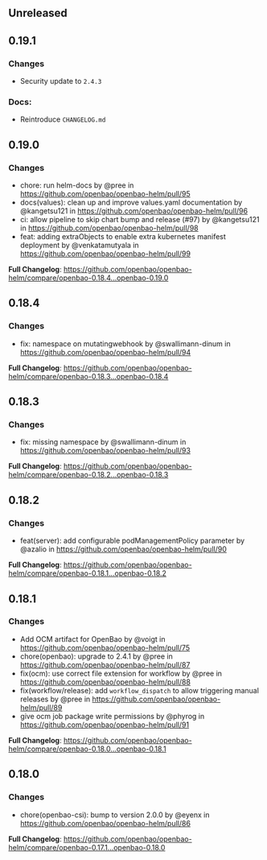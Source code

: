 ## Unreleased

## 0.19.1

### Changes

- Security update to `2.4.3`

### Docs:

- Reintroduce `CHANGELOG.md`

## 0.19.0

### Changes

- chore: run helm-docs by @pree in https://github.com/openbao/openbao-helm/pull/95
- docs(values): clean up and improve values.yaml documentation by @kangetsu121 in https://github.com/openbao/openbao-helm/pull/96
- ci: allow pipeline to skip chart bump and release (#97) by @kangetsu121 in https://github.com/openbao/openbao-helm/pull/98
- feat: adding extraObjects to enable extra kubernetes manifest deployment by @venkatamutyala in https://github.com/openbao/openbao-helm/pull/99

**Full Changelog**: https://github.com/openbao/openbao-helm/compare/openbao-0.18.4...openbao-0.19.0

## 0.18.4

### Changes

- fix: namespace on mutatingwebhook by @swallimann-dinum in https://github.com/openbao/openbao-helm/pull/94

**Full Changelog**: https://github.com/openbao/openbao-helm/compare/openbao-0.18.3...openbao-0.18.4

## 0.18.3

### Changes

- fix: missing namespace by @swallimann-dinum in https://github.com/openbao/openbao-helm/pull/93

**Full Changelog**: https://github.com/openbao/openbao-helm/compare/openbao-0.18.2...openbao-0.18.3

## 0.18.2

### Changes

- feat(server): add configurable podManagementPolicy parameter by @azalio in https://github.com/openbao/openbao-helm/pull/90

**Full Changelog**: https://github.com/openbao/openbao-helm/compare/openbao-0.18.1...openbao-0.18.2

## 0.18.1

### Changes

- Add OCM artifact for OpenBao by @voigt in https://github.com/openbao/openbao-helm/pull/75
- chore(openbao): upgrade to 2.4.1 by @pree in https://github.com/openbao/openbao-helm/pull/87
- fix(ocm): use correct file extension for workflow by @pree in https://github.com/openbao/openbao-helm/pull/88
- fix(workflow/release): add `workflow_dispatch` to allow triggering manual releases by @pree in https://github.com/openbao/openbao-helm/pull/89
- give ocm job package write permissions by @phyrog in https://github.com/openbao/openbao-helm/pull/91

**Full Changelog**: https://github.com/openbao/openbao-helm/compare/openbao-0.18.0...openbao-0.18.1

## 0.18.0

### Changes

- chore(openbao-csi): bump to version 2.0.0 by @eyenx in https://github.com/openbao/openbao-helm/pull/86

**Full Changelog**: https://github.com/openbao/openbao-helm/compare/openbao-0.17.1...openbao-0.18.0
